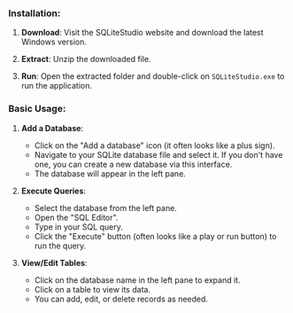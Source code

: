 ### Installation:

1. **Download**: Visit the SQLiteStudio website and download the latest Windows version.
  
2. **Extract**: Unzip the downloaded file.

3. **Run**: Open the extracted folder and double-click on `SQLiteStudio.exe` to run the application.

### Basic Usage:

1. **Add a Database**:
    - Click on the "Add a database" icon (it often looks like a plus sign).
    - Navigate to your SQLite database file and select it. If you don't have one, you can create a new database via this interface.
    - The database will appear in the left pane.

2. **Execute Queries**:
    - Select the database from the left pane.
    - Open the "SQL Editor".
    - Type in your SQL query.
    - Click the "Execute" button (often looks like a play or run button) to run the query.

3. **View/Edit Tables**:
    - Click on the database name in the left pane to expand it.
    - Click on a table to view its data.
    - You can add, edit, or delete records as needed.
